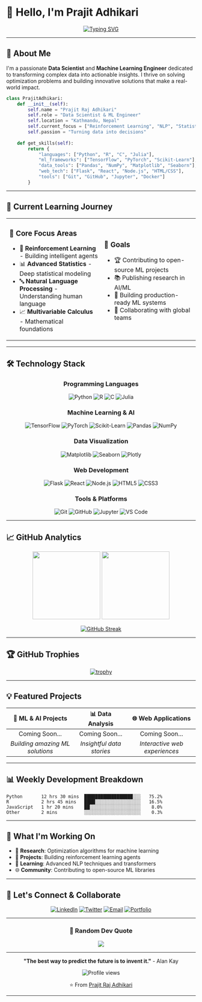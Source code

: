 # 👋 Hello, I'm Prajit Adhikari

<div align="center">
  
[![Typing SVG](https://readme-typing-svg.herokuapp.com?font=Fira+Code&pause=1000&color=2E9EF7&center=true&vCenter=true&width=435&lines=Data+Scientist+%26+ML+Engineer;Open+Source+Enthusiast;Problem+Solver+%26+Innovator)](https://git.io/typing-svg)

</div>

---

## 🚀 About Me

I'm a passionate **Data Scientist** and **Machine Learning Engineer** dedicated to transforming complex data into actionable insights. I thrive on solving optimization problems and building innovative solutions that make a real-world impact.

```python
class PrajitAdhikari:
    def __init__(self):
        self.name = "Prajit Raj Adhikari"
        self.role = "Data Scientist & ML Engineer"
        self.location = "Kathmandu, Nepal"
        self.current_focus = ["Reinforcement Learning", "NLP", "Statistics", "Optimization"]
        self.passion = "Turning data into decisions"
    
    def get_skills(self):
        return {
            "languages": ["Python", "R", "C", "Julia"],
            "ml_frameworks": ["TensorFlow", "PyTorch", "Scikit-Learn"],
            "data_tools": ["Pandas", "NumPy", "Matplotlib", "Seaborn"],
            "web_tech": ["Flask", "React", "Node.js", "HTML/CSS"],
            "tools": ["Git", "GitHub", "Jupyter", "Docker"]
        }
```

---

## 🎯 Current Learning Journey

<table>
<tr>
<td width="50%">

### 🧠 Core Focus Areas
- 🤖 **Reinforcement Learning** - Building intelligent agents
- 📊 **Advanced Statistics** - Deep statistical modeling
- 🔤 **Natural Language Processing** - Understanding human language
- 📈 **Multivariable Calculus** - Mathematical foundations

</td>
<td width="50%">

### 🎯 Goals
- 🏆 Contributing to open-source ML projects
- 📚 Publishing research in AI/ML
- 🌟 Building production-ready ML systems
- 🤝 Collaborating with global teams

</td>
</tr>
</table>

---

## 🛠️ Technology Stack

<div align="center">

### Programming Languages
![Python](https://img.shields.io/badge/Python-3776AB?style=for-the-badge&logo=python&logoColor=white)
![R](https://img.shields.io/badge/R-276DC3?style=for-the-badge&logo=r&logoColor=white)
![C](https://img.shields.io/badge/C-00599C?style=for-the-badge&logo=c&logoColor=white)
![Julia](https://img.shields.io/badge/Julia-9558B2?style=for-the-badge&logo=julia&logoColor=white)

### Machine Learning & AI
![TensorFlow](https://img.shields.io/badge/TensorFlow-FF6F00?style=for-the-badge&logo=tensorflow&logoColor=white)
![PyTorch](https://img.shields.io/badge/PyTorch-EE4C2C?style=for-the-badge&logo=pytorch&logoColor=white)
![Scikit-Learn](https://img.shields.io/badge/scikit--learn-F7931E?style=for-the-badge&logo=scikit-learn&logoColor=white)
![Pandas](https://img.shields.io/badge/Pandas-150458?style=for-the-badge&logo=pandas&logoColor=white)
![NumPy](https://img.shields.io/badge/NumPy-013243?style=for-the-badge&logo=numpy&logoColor=white)

### Data Visualization
![Matplotlib](https://img.shields.io/badge/Matplotlib-11557C?style=for-the-badge&logo=matplotlib&logoColor=white)
![Seaborn](https://img.shields.io/badge/Seaborn-4C72B0?style=for-the-badge&logo=seaborn&logoColor=white)
![Plotly](https://img.shields.io/badge/Plotly-3F4F75?style=for-the-badge&logo=plotly&logoColor=white)

### Web Development
![Flask](https://img.shields.io/badge/Flask-000000?style=for-the-badge&logo=flask&logoColor=white)
![React](https://img.shields.io/badge/React-61DAFB?style=for-the-badge&logo=react&logoColor=black)
![Node.js](https://img.shields.io/badge/Node.js-339933?style=for-the-badge&logo=nodedotjs&logoColor=white)
![HTML5](https://img.shields.io/badge/HTML5-E34F26?style=for-the-badge&logo=html5&logoColor=white)
![CSS3](https://img.shields.io/badge/CSS3-1572B6?style=for-the-badge&logo=css3&logoColor=white)

### Tools & Platforms
![Git](https://img.shields.io/badge/Git-F05032?style=for-the-badge&logo=git&logoColor=white)
![GitHub](https://img.shields.io/badge/GitHub-181717?style=for-the-badge&logo=github&logoColor=white)
![Jupyter](https://img.shields.io/badge/Jupyter-F37626?style=for-the-badge&logo=jupyter&logoColor=white)
![VS Code](https://img.shields.io/badge/VS_Code-007ACC?style=for-the-badge&logo=visual-studio-code&logoColor=white)

</div>

---

## 📈 GitHub Analytics

<div align="center">
  
<img height="180em" src="https://github-readme-stats.vercel.app/api?username=adhikariprajitraj&show_icons=true&theme=tokyonight&include_all_commits=true&count_private=true"/>
<img height="180em" src="https://github-readme-stats.vercel.app/api/top-langs/?username=adhikariprajitraj&layout=compact&langs_count=8&theme=tokyonight"/>

</div>

<div align="center">
  
[![GitHub Streak](https://streak-stats.demolab.com/?user=adhikariprajitraj&theme=tokyonight)](https://git.io/streak-stats)

</div>

---

## 🏆 GitHub Trophies

<div align="center">
  
[![trophy](https://github-profile-trophy.vercel.app/?username=adhikariprajitraj&theme=onedark&column=7)](https://github.com/ryo-ma/github-profile-trophy)

</div>

---

## 💡 Featured Projects

<div align="center">

| 🎯 **ML & AI Projects** | 📊 **Data Analysis** | 🌐 **Web Applications** |
|:---:|:---:|:---:|
| Coming Soon... | Coming Soon... | Coming Soon... |
| *Building amazing ML solutions* | *Insightful data stories* | *Interactive web experiences* |

</div>

---

## 📊 Weekly Development Breakdown

<!--START_SECTION:waka-->
```text
Python       12 hrs 30 mins  ██████████████████░░░   75.2%
R            2 hrs 45 mins   ████░░░░░░░░░░░░░░░░░   16.5%
JavaScript   1 hr 20 mins    ██░░░░░░░░░░░░░░░░░░░    8.0%
Other        2 mins          ░░░░░░░░░░░░░░░░░░░░░    0.3%
```
<!--END_SECTION:waka-->

---

## 🌟 What I'm Working On

- 🔬 **Research**: Optimization algorithms for machine learning
- 🤖 **Projects**: Building reinforcement learning agents
- 📝 **Learning**: Advanced NLP techniques and transformers
- 🌐 **Community**: Contributing to open-source ML libraries

---

## 🤝 Let's Connect & Collaborate

<div align="center">

[![LinkedIn](https://img.shields.io/badge/LinkedIn-0077B5?style=for-the-badge&logo=linkedin&logoColor=white)](https://www.linkedin.com/in/prajit-a-a8a770126/)
[![Twitter](https://img.shields.io/badge/Twitter-1DA1F2?style=for-the-badge&logo=twitter&logoColor=white)](https://twitter.com/PrajitAdhikari)
[![Email](https://img.shields.io/badge/Email-D14836?style=for-the-badge&logo=gmail&logoColor=white)](mailto:your.email@example.com)
[![Portfolio](https://img.shields.io/badge/Portfolio-000000?style=for-the-badge&logo=About.me&logoColor=white)](https://your-portfolio-link.com)

</div>

---

<div align="center">

### 💭 Random Dev Quote
![](https://quotes-github-readme.vercel.app/api?type=horizontal&theme=tokyonight)


---

**"The best way to predict the future is to invent it."** - Alan Kay

<img src="https://komarev.com/ghpvc/?username=adhikariprajitraj&label=Profile%20views&color=0e75b6&style=flat" alt="Profile views" />

⭐️ From [Prajit Raj Adhikari](https://github.com/adhikariprajitraj)

</div>

---

<!-- 
adhikariprajitraj/adhikariprajitraj is a ✨ special ✨ repository because its `README.md` (this file) appears on your GitHub profile.
You can click the Preview link to take a look at your changes.
-->
